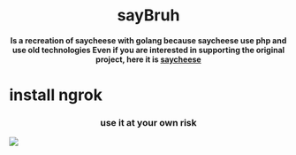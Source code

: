 <h1 align="center"> sayBruh</h1>

<h4 align="center">Is a recreation of saycheese with golang because saycheese use php and use old technologies
Even if you are interested in supporting the original project, here it is <a href="https://github.com/hangetzzu/saycheese">saycheese</a></h4>
<h1>
install ngrok
</h1>
<h3 align="center">
use it at your own risk</h3>
<img src="https://media.discordapp.net/attachments/786752885982625862/793150277204574228/Captura_de_Pantalla_2020-12-28_a_las_10.15.46_a.m..png">
